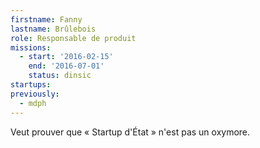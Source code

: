 ```yaml
---
firstname: Fanny
lastname: Brûlebois
role: Responsable de produit
missions:
  - start: '2016-02-15'
    end: '2016-07-01'
    status: dinsic
startups:
previously:
  - mdph
---
```


Veut prouver que « Startup d'État » n'est pas un oxymore.
